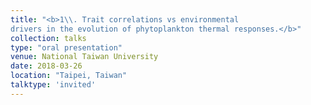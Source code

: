 ```yaml
---
title: "<b>1\\. Trait correlations vs environmental 
drivers in the evolution of phytoplankton thermal responses.</b>"
collection: talks
type: "oral presentation"
venue: National Taiwan University
date: 2018-03-26
location: "Taipei, Taiwan"
talktype: 'invited'
---
```


